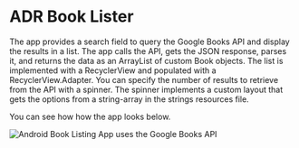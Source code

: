 # ADR Book Lister

  The app provides a search field to query the Google Books API and display the results in a list. The app calls the API, gets the JSON response, parses it, and returns the data as an ArrayList of custom Book objects. The list is implemented with a RecyclerView and populated with a RecyclerView.Adapter. You can specify the number of results to retrieve from the API with a spinner. The spinner implements a custom layout that gets the options from a string-array in the strings resources file.

You can see how how the app looks below.

![Android Book Listing App uses the Google Books API](http://throw.rocks/android-projects/book-listing/book-listing-20160830.png)
